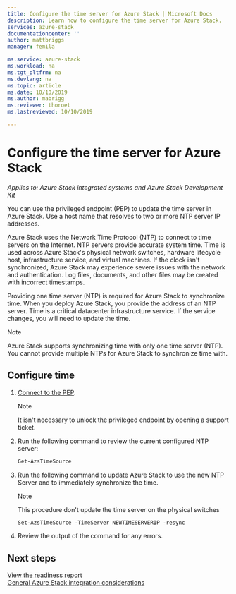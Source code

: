 ```yaml
---
title: Configure the time server for Azure Stack | Microsoft Docs
description: Learn how to configure the time server for Azure Stack.
services: azure-stack
documentationcenter: ''
author: mattbriggs
manager: femila

ms.service: azure-stack
ms.workload: na
ms.tgt_pltfrm: na
ms.devlang: na
ms.topic: article
ms.date: 10/10/2019
ms.author: mabrigg
ms.reviewer: thoroet
ms.lastreviewed: 10/10/2019

---
```


# Configure the time server for Azure Stack

*Applies to: Azure Stack integrated systems and Azure Stack Development Kit*  

You can use the privileged endpoint (PEP) to update the time server in Azure Stack. Use a host name that resolves to two or more NTP server IP addresses.

Azure Stack uses the Network Time Protocol (NTP) to connect to time servers on the Internet. NTP servers provide accurate system time. Time is used across Azure Stack's physical network switches, hardware lifecycle host, infrastructure service, and virtual machines. If the clock isn't synchronized, Azure Stack may experience severe issues with the network and authentication. Log files, documents, and other files may be created with incorrect timestamps.

Providing one time server (NTP) is required for Azure Stack to synchronize time. When you deploy Azure Stack, you provide the address of an NTP server. Time is a critical datacenter infrastructure service. If the service changes, you will need to update the time.
> [!Note]
> Azure Stack supports synchronizing time with only one time server (NTP). You cannot provide multiple NTPs for Azure Stack to synchronize time with.

## Configure time

1. [Connect to the PEP](azure-stack-privileged-endpoint.md). 
    > [!Note]  
    > It isn't necessary to unlock the privileged endpoint by opening a support ticket.

2. Run the following command to review the current configured NTP server:

    ```PowerShell
    Get-AzsTimeSource
    ```

3. Run the following command to update Azure Stack to use the new NTP Server and to immediately synchronize the time.

    > [!Note]  
    > This procedure don't update the time server on the physical switches

    ```PowerShell
    Set-AzsTimeSource -TimeServer NEWTIMESERVERIP -resync
    ```

4. Review the output of the command for any errors.


## Next steps

[View the readiness report](azure-stack-validation-report.md)  
[General Azure Stack integration considerations](azure-stack-datacenter-integration.md)  
